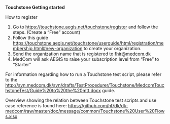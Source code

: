 **Touchstone Getting started**


How to register
1.	Go to https://touchstone.aegis.net/touchstone/register and follow the steps. (Create a “Free” account) 
2.	Follow this guide https://touchstone.aegis.net/touchstone/userguide/html/registration/membership.html#new-organization  to create your organization. 
3.	Send the organization name that is registered to fhir@medcom.dk 
4.	MedCom will ask AEGIS to raise your subscription level from “Free” to “Starter” 


For information regarding how to run a Touchstone test script, please refer to the http://svn.medcom.dk/svn/drafts/TestProcedurer/Touchstone/MedcomTouchstoneTest/Guide%20to%20the%20mtt.docx
guide. 

Overview showing the relation between Touchstone test scripts and use case reference is found here:  https://github.com/hl7dk/dk-medcom/raw/master/doc/message/common/Touchstone%20User%20Flows.xlsx






                                          

